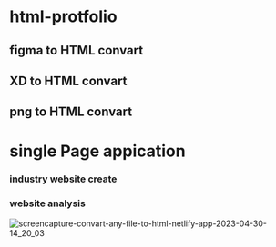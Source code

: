 ﻿# html-protfolio
 ## figma to HTML convart
 ## XD to HTML convart
 ## png to HTML convart
 # single Page appication
 ### industry website create
 ### website analysis
![screencapture-convart-any-file-to-html-netlify-app-2023-04-30-14_20_03](https://user-images.githubusercontent.com/93696273/235343152-b236282e-d163-454b-8db0-8be4230e3f89.png)
